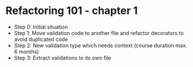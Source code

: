 # Refactoring 101 - chapter 1
* Step 0: Initial situation
* Step 1: Move validation code to another file and refactor decorators to avoid duplicated code
* Step 2: New validation type which needs context (course duration max. 6 months)
* Step 3: Extract validations to its own file
